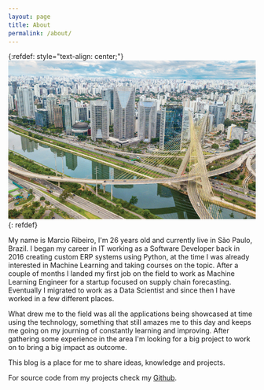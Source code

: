 ```yaml
---
layout: page
title: About
permalink: /about/
---
```


{:refdef: style="text-align: center;"}
![São Paulo](/images/sao-paulo.jpg)
{: refdef}

My name is Marcio Ribeiro, I'm 26 years old and currently live in São Paulo, Brazil. I began my career in IT working as a Software Developer back in 2016 creating custom ERP systems using Python, at the time I was already interested in Machine Learning and taking courses on the topic. After a couple of months I landed my first job on the field to work as Machine Learning Engineer for a startup focused on supply chain forecasting. Eventually I migrated to work as a Data Scientist and since then I have worked in a few different places.

What drew me to the field was all the applications being showcased at time using the technology, something that still amazes me to this day and keeps me going on my journing of constantly learning and improving. After gathering some experience in the area I'm looking for a big project to work on to bring a big impact as outcome.

This blog is a place for me to share ideas, knowledge and projects.

For source code from my projects check my [Github](https://github.com/marciovai).